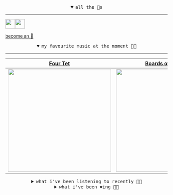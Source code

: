 <details open>

<summary align="center"><samp>all the 🥚s</samp></summary>
<hr />

<a href="https://github.com/pvinis"><img src="https://avatars0.githubusercontent.com/u/100233?s=90&v=4" width="30" height="30" /><a href="https://github.com/maxPugh"><img src="https://avatars2.githubusercontent.com/u/46350013?s=90&u=52a601eaa2d272b35477d096fe782ebf0a8a1f68&v=4" width="30" height="30" />

<samp><a href="https://github.com/bitttttten/bitttttten/stargazers">become an 🥚</a></samp>

</details>

<details open>

<summary align="center"><samp>my favourite music at the moment 🎵🎶</samp></summary>
<hr />

<!-- toc -->

| [Four Tet](https://open.spotify.com/artist/7Eu1txygG6nJttLHbZdQOh)                                                                                               | [Boards of Canada](https://open.spotify.com/artist/2VAvhf61GgLYmC6C8anyX1)                                                                                       | [Oneohtrix Point Never](https://open.spotify.com/artist/2wPDbhaGXCqROrVmwDdCrK)                                                                                  | [Phoebe Bridgers](https://open.spotify.com/artist/1r1uxoy19fzMxunt3ONAkG)                                                                                        |
| ---------------------------------------------------------------------------------------------------------------------------------------------------------------- | ---------------------------------------------------------------------------------------------------------------------------------------------------------------- | ---------------------------------------------------------------------------------------------------------------------------------------------------------------- | ---------------------------------------------------------------------------------------------------------------------------------------------------------------- |
| [<img src="https://i.scdn.co/image/f96458025a0640bf1d3c8f764a42ec21d4db1eae" width="320" height="auto">](https://open.spotify.com/artist/7Eu1txygG6nJttLHbZdQOh) | [<img src="https://i.scdn.co/image/c0b33a8d211600d70dcda3077d6a582da34321b0" width="320" height="auto">](https://open.spotify.com/artist/2VAvhf61GgLYmC6C8anyX1) | [<img src="https://i.scdn.co/image/0513eb98de7ee505153e9175f79e3fb59457c9aa" width="320" height="auto">](https://open.spotify.com/artist/2wPDbhaGXCqROrVmwDdCrK) | [<img src="https://i.scdn.co/image/1c90d650ee787a51e18e475584b595c9234eac48" width="320" height="auto">](https://open.spotify.com/artist/1r1uxoy19fzMxunt3ONAkG) |

<!-- tocstop -->

</details>

<details>

<summary align="center"><samp>what i've been listening to recently 🎵🎶</samp></summary>
<hr />

<!-- toc -->

| [Daughter<br />Four Tet](https://open.spotify.com/track/4H4p1B3GrZHnh71vgPtHQW)                                                                                 | [Man Of Oil<br />Animal Collective](https://open.spotify.com/track/1iJdIZU5Ffgixa92wrcZZC)                                                                      | [Kyoto<br />Phoebe Bridgers](https://open.spotify.com/track/49UDOG8DoBajXTJSTqfRMg)                                                                             | [You Look Certain (I’m Not So …<br />Mount Kimbie, Andrea Balency](https://open.spotify.com/track/691HbefeRbA751TYr9PCGJ)                                       |
| --------------------------------------------------------------------------------------------------------------------------------------------------------------- | --------------------------------------------------------------------------------------------------------------------------------------------------------------- | --------------------------------------------------------------------------------------------------------------------------------------------------------------- | --------------------------------------------------------------------------------------------------------------------------------------------------------------- |
| [<img src="https://i.scdn.co/image/f96458025a0640bf1d3c8f764a42ec21d4db1eae" width="320" height="auto">](https://open.spotify.com/track/4H4p1B3GrZHnh71vgPtHQW) | [<img src="https://i.scdn.co/image/db0a7f725199e834a41b8da0c9cfaa1c9f100e26" width="320" height="auto">](https://open.spotify.com/track/1iJdIZU5Ffgixa92wrcZZC) | [<img src="https://i.scdn.co/image/1c90d650ee787a51e18e475584b595c9234eac48" width="320" height="auto">](https://open.spotify.com/track/49UDOG8DoBajXTJSTqfRMg) | [<img src="https://i.scdn.co/image/d784215c4b003f30d5622912584f4d21a1030269" width="320" height="auto">](https://open.spotify.com/track/691HbefeRbA751TYr9PCGJ) |

<!-- tocstop -->

</details>

<details>

<summary align="center"><samp>what i've been ❤️ing 🎵🎶</samp></summary>
<hr />

<!-- toc -->

| [Nu_chanic<br />Kara-Lis Coverdale](https://open.spotify.com/album/7Fe43zwjkO6cMNrP8HdDoN)                                                                      | [You Look Certain (I’m Not So …<br />Mount Kimbie](https://open.spotify.com/album/3tPGDPk4zOrdlBsuS01jci)                                                       | [Blue Nudes (I-IV)<br />Jefre Cantu-Ledesma](https://open.spotify.com/album/0dm4BqszjtIGfk749aqWF3)                                                             | [dominique<br />Ela Minus](https://open.spotify.com/album/6PhhsnbohAEOXBdqsURBeh)                                                                               |
| --------------------------------------------------------------------------------------------------------------------------------------------------------------- | --------------------------------------------------------------------------------------------------------------------------------------------------------------- | --------------------------------------------------------------------------------------------------------------------------------------------------------------- | --------------------------------------------------------------------------------------------------------------------------------------------------------------- |
| [<img src="https://i.scdn.co/image/ab67616d0000b273297d3183b9f050966fa5a936" width="320" height="auto">](https://open.spotify.com/album/7Fe43zwjkO6cMNrP8HdDoN) | [<img src="https://i.scdn.co/image/ab67616d0000b273f5b614a77c3a28aa134ea432" width="320" height="auto">](https://open.spotify.com/album/3tPGDPk4zOrdlBsuS01jci) | [<img src="https://i.scdn.co/image/ab67616d0000b2738e79281ac0283d3aa591e214" width="320" height="auto">](https://open.spotify.com/album/0dm4BqszjtIGfk749aqWF3) | [<img src="https://i.scdn.co/image/ab67616d0000b273da5bdd458a08bac182e9ecfb" width="320" height="auto">](https://open.spotify.com/album/6PhhsnbohAEOXBdqsURBeh) |

<!-- tocstop -->

</details>
